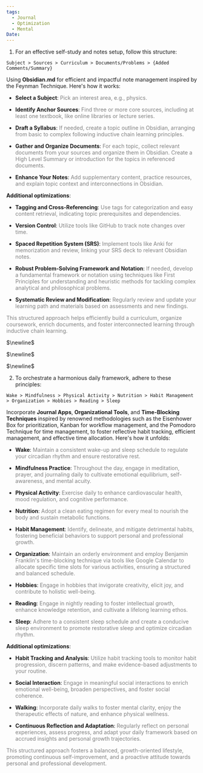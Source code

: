 ```yaml
---
tags:
  - Journal
  - Optimization
  - Mental
Date:
---
```


  
  
  

1. For an effective self-study and notes setup, follow this structure:

  

`Subject > Sources > Curriculum > Documents/Problems > {Added Comments/Summary}`

  

Using **Obsidian.md** for efficient and impactful note management inspired by the Feynman Technique. Here's how it works:

  

- **Select a Subject**: <span style="color:gray">Pick an interest area, e.g., physics.</span>

- **Identify Anchor Sources**: <span style="color:gray">Find three or more core sources, including at least one textbook, like online libraries or lecture series.</span>

- **Draft a Syllabus**: <span style="color:gray">If needed, create a topic outline in Obsidian, arranging from basic to complex following inductive chain learning principles.</span>

- **Gather and Organize Documents**: <span style="color:gray">For each topic, collect relevant documents from your sources and organize them in Obsidian. Create a High Level Summary or introduction for the topics in referenced documents.</span>

- **Enhance Your Notes**: <span style="color:gray">Add supplementary content, practice resources, and explain topic context and interconnections in Obsidian.</span>

  

**Additional optimizations**:

  

- **Tagging and Cross-Referencing**: <span style="color:gray">Use tags for categorization and easy content retrieval, indicating topic prerequisites and dependencies.</span>

- **Version Control**: <span style="color:gray">Utilize tools like GitHub to track note changes over time.</span>

- **Spaced Repetition System (SRS)**: <span style="color:gray">Implement tools like Anki for memorization and review, linking your SRS deck to relevant Obsidian notes.</span>

- **Robust Problem-Solving Framework and Notation**: <span style="color:gray">If needed, develop a fundamental framework or notation using techniques like First Principles for understanding and heuristic methods for tackling complex analytical and philosophical problems.</span>

- **Systematic Review and Modification**: <span style="color:gray">Regularly review and update your learning path and materials based on assessments and new findings.</span>

  

<span style="color:gray">This structured approach helps efficiently build a curriculum, organize coursework, enrich documents, and foster interconnected learning through inductive chain learning.</span>

  

$\newline$

$\newline$

$\newline$

  

2. To orchestrate a harmonious daily framework, adhere to these principles:

  

`Wake > Mindfulness > Physical Activity > Nutrition > Habit Management > Organization > Hobbies > Reading > Sleep`

  

Incorporate **Journal Apps**, **Organizational Tools**, and **Time-Blocking Techniques** inspired by renowned methodologies such as the Eisenhower Box for prioritization, Kanban for workflow management, and the Pomodoro Technique for time management, to foster reflective habit tracking, efficient management, and effective time allocation. Here's how it unfolds:

  

- **Wake**: <span style="color:gray">Maintain a consistent wake-up and sleep schedule to regulate your circadian rhythm and ensure restorative rest.</span>

- **Mindfulness Practice**: <span style="color:gray">Throughout the day, engage in meditation, prayer, and journaling daily to cultivate emotional equilibrium, self-awareness, and mental acuity.</span>

- **Physical Activity**: <span style="color:gray">Exercise daily to enhance cardiovascular health, mood regulation, and cognitive performance.</span>

- **Nutrition**: <span style="color:gray">Adopt a clean eating regimen for every meal to nourish the body and sustain metabolic functions.</span>

- **Habit Management**: <span style="color:gray">Identify, delineate, and mitigate detrimental habits, fostering beneficial behaviors to support personal and professional growth.</span>

- **Organization**: <span style="color:gray">Maintain an orderly environment and employ Benjamin Franklin's time-blocking technique via tools like Google Calendar to allocate specific time slots for various activities, ensuring a structured and balanced schedule.</span>

- **Hobbies**: <span style="color:gray">Engage in hobbies that invigorate creativity, elicit joy, and contribute to holistic well-being.</span>

- **Reading**: <span style="color:gray">Engage in nightly reading to foster intellectual growth, enhance knowledge retention, and cultivate a lifelong learning ethos.</span>

- **Sleep**: <span style="color:gray">Adhere to a consistent sleep schedule and create a conducive sleep environment to promote restorative sleep and optimize circadian rhythm.</span>

  

**Additional optimizations**:

  

- **Habit Tracking and Analysis**: <span style="color:gray">Utilize habit tracking tools to monitor habit progression, discern patterns, and make evidence-based adjustments to your routine.</span>

- **Social Interaction**: <span style="color:gray">Engage in meaningful social interactions to enrich emotional well-being, broaden perspectives, and foster social coherence.</span>

- **Walking**: <span style="color:gray">Incorporate daily walks to foster mental clarity, enjoy the therapeutic effects of nature, and enhance physical wellness.</span>

- **Continuous Reflection and Adaptation**: <span style="color:gray">Regularly reflect on personal experiences, assess progress, and adapt your daily framework based on accrued insights and personal growth trajectories.</span>

  

<span style="color:gray">This structured approach fosters a balanced, growth-oriented lifestyle, promoting continuous self-improvement, and a proactive attitude towards personal and professional development.</span>